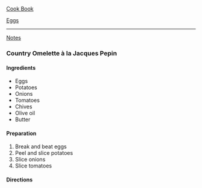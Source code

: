 [Cook Book](https://github.com/vmsmith/CookBook/blob/master/README.md)  

[Eggs](https://github.com/vmsmith/CookBook/blob/master/eggs.md)  

-----  

[Notes](https://github.com/vmsmith/CookBook/blob/master/notes.md)  

### Country Omelette à la Jacques Pepin  

#### Ingredients  

* Eggs  
* Potatoes  
* Onions  
* Tomatoes  
* Chives  
* Olive oil  
* Butter  

#### Preparation  

1. Break and beat eggs  
2. Peel and slice potatoes  
3. Slice onions  
4. Slice tomatoes  

#### Directions  
